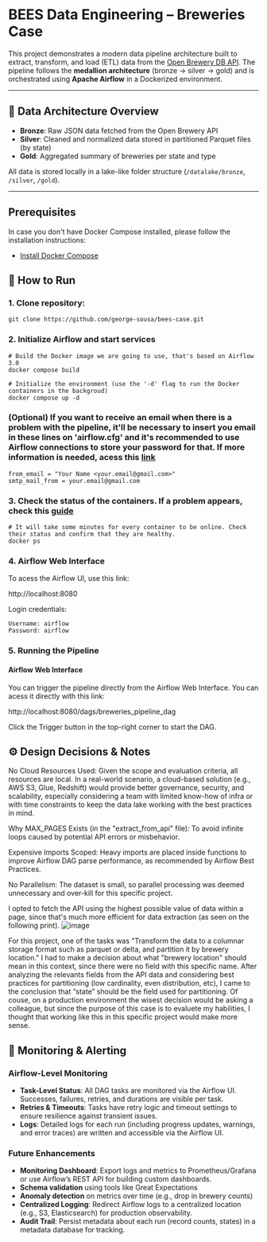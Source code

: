 # BEES Data Engineering – Breweries Case

This project demonstrates a modern data pipeline architecture built to extract, transform, and load (ETL) data from the [Open Brewery DB API](https://www.openbrewerydb.org/). The pipeline follows the **medallion architecture** (bronze → silver → gold) and is orchestrated using **Apache Airflow** in a Dockerized environment.

---

## 🧱 Data Architecture Overview

- **Bronze**: Raw JSON data fetched from the Open Brewery API
- **Silver**: Cleaned and normalized data stored in partitioned Parquet files (by state)
- **Gold**: Aggregated summary of breweries per state and type

All data is stored locally in a lake-like folder structure (`/datalake/bronze`, `/silver`, `/gold`).

---

## Prerequisites
In case you don't have Docker Compose installed, please follow the installation instructions:
- [Install Docker Compose](https://docs.docker.com/compose/install/)

## 🚀 How to Run

### 1. Clone repository:
```
git clone https://github.com/george-sousa/bees-case.git
```

### 2. Initialize Airflow and start services

```
# Build the Docker image we are going to use, that's based on Airflow 3.0
docker compose build

# Initialize the environment (use the '-d' flag to run the Docker containers in the backgroud)
docker compose up -d
```

### (Optional) If you want to receive an email when there is a problem with the pipeline, it'll be necessary to insert you email in these lines on 'airflow.cfg' and it's recommended to use Airflow connections to store your password for that. If more information is needed, acess this [link](https://airflow.apache.org/docs/apache-airflow/stable/howto/email-config.html#email-configuration)

```
from_email = "Your Name <your.email@gmail.com>"
smtp_mail_from = your.email@gmail.com
```

### 3. Check the status of the containers. If a problem appears, check this [guide](https://bobcares.com/blog/docker-error-container-is-unhealthy/)
```
# It will take some minutes for every container to be online. Check their status and confirm that they are healthy. 
docker ps
```

### 4. Airflow Web Interface

To acess the Airflow UI, use this link:

http://localhost:8080

Login credentials:
```
Username: airflow  
Password: airflow
```

### 5. Running the Pipeline
#### Airflow Web Interface
You can trigger the pipeline directly from the Airflow Web Interface. You can acess it directly with this link:

http://localhost:8080/dags/breweries_pipeline_dag

Click the Trigger button in the top-right corner to start the DAG.

## ⚙️ Design Decisions & Notes
No Cloud Resources Used: Given the scope and evaluation criteria, all resources are local. In a real-world scenario, a cloud-based solution (e.g., AWS S3, Glue, Redshift) would provide better governance, security, and scalability, especially considering a team with limited know-how of infra or with time constraints to keep the data lake working with the best practices in mind. 

Why MAX_PAGES Exists (in the "extract_from_api" file): To avoid infinite loops caused by potential API errors or misbehavior.

Expensive Imports Scoped: Heavy imports are placed inside functions to improve Airflow DAG parse performance, as recommended by Airflow Best Practices.

No Parallelism: The dataset is small, so parallel processing was deemed unnecessary and over-kill for this specific project.

I opted to fetch the API using the highest possible value of data within a page, since that's much more efficient for data extraction (as seen on the following print).
![image](https://github.com/user-attachments/assets/56ac3621-3e9f-4208-9cc6-9d8248503480)

For this project, one of the tasks was "Transform the data to a columnar storage format such as parquet or delta, and partition it by brewery location." I had to make a decision about what "brewery location" should mean in this context, since there were no field with this specific name. After analyzing the relevants fields from the API data and considering best practices for partitioning (low cardinality, even distribution, etc), I came to the conclusion that “state” should be the field used for partitioning. Of couse, on a production environment the wisest decision would be asking a colleague, but since the purpose of this case is to evaluete my habilities, I thought that working like this in this specific project would make more sense.

## 🔔 Monitoring & Alerting

### Airflow-Level Monitoring

- **Task-Level Status**: All DAG tasks are monitored via the Airflow UI. Successes, failures, retries, and durations are visible per task.
- **Retries & Timeouts**: Tasks have retry logic and timeout settings to ensure resilience against transient issues.
- **Logs**: Detailed logs for each run (including progress updates, warnings, and error traces) are written and accessible via the Airflow UI.

### Future Enhancements

- **Monitoring Dashboard**: Export logs and metrics to Prometheus/Grafana or use Airflow’s REST API for building custom dashboards.
- **Schema validation** using tools like Great Expectations
- **Anomaly detection** on metrics over time (e.g., drop in brewery counts)
- **Centralized Logging**: Redirect Airflow logs to a centralized location (e.g., S3, Elasticsearch) for production observability.
- **Audit Trail**: Persist metadata about each run (record counts, states) in a metadata database for tracking.


